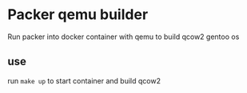 # Packer qemu builder

Run packer into docker container with qemu to build qcow2 gentoo os

## use

run `make up` to start container and build qcow2 
